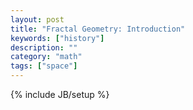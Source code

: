 ```yaml
---
layout: post
title: "Fractal Geometry: Introduction"
keywords: ["history"]
description: ""
category: "math"
tags: ["space"]
---
```

{% include JB/setup %}

